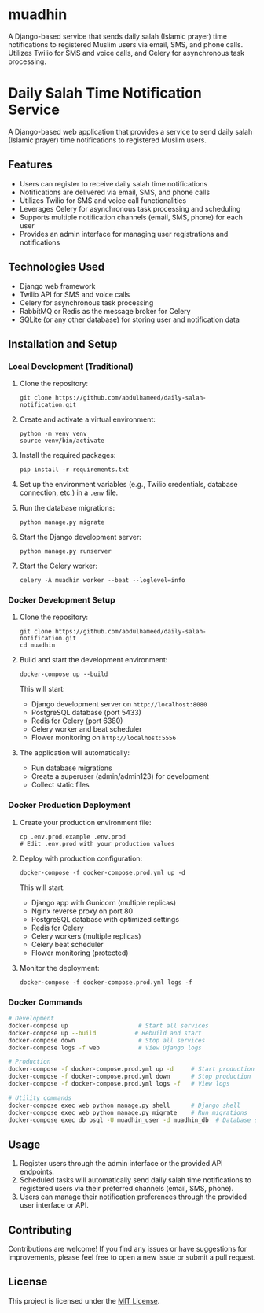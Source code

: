 # muadhin
A Django-based service that sends daily salah (Islamic prayer) time notifications to registered Muslim users via email, SMS, and phone calls. Utilizes Twilio for SMS and voice calls, and Celery for asynchronous task processing.


# Daily Salah Time Notification Service

A Django-based web application that provides a service to send daily salah (Islamic prayer) time notifications to registered Muslim users.

## Features

- Users can register to receive daily salah time notifications
- Notifications are delivered via email, SMS, and phone calls
- Utilizes Twilio for SMS and voice call functionalities
- Leverages Celery for asynchronous task processing and scheduling 
- Supports multiple notification channels (email, SMS, phone) for each user
- Provides an admin interface for managing user registrations and notifications

## Technologies Used

- Django web framework
- Twilio API for SMS and voice calls
- Celery for asynchronous task processing
- RabbitMQ or Redis as the message broker for Celery
- SQLite (or any other database) for storing user and notification data

## Installation and Setup

### Local Development (Traditional)

1. Clone the repository:

   ```
   git clone https://github.com/abdulhameed/daily-salah-notification.git
   ```

2. Create and activate a virtual environment:

   ```
   python -m venv venv
   source venv/bin/activate
   ```

3. Install the required packages:

   ```
   pip install -r requirements.txt
   ```

4. Set up the environment variables (e.g., Twilio credentials, database connection, etc.) in a `.env` file.

5. Run the database migrations:

   ```
   python manage.py migrate
   ```

6. Start the Django development server:

   ```
   python manage.py runserver
   ```

7. Start the Celery worker:

   ```
   celery -A muadhin worker --beat --loglevel=info
   ```

### Docker Development Setup

1. Clone the repository:

   ```
   git clone https://github.com/abdulhameed/daily-salah-notification.git
   cd muadhin
   ```

2. Build and start the development environment:

   ```
   docker-compose up --build
   ```

   This will start:
   - Django development server on `http://localhost:8080`
   - PostgreSQL database (port 5433)
   - Redis for Celery (port 6380)
   - Celery worker and beat scheduler
   - Flower monitoring on `http://localhost:5556`

3. The application will automatically:
   - Run database migrations
   - Create a superuser (admin/admin123) for development
   - Collect static files

### Docker Production Deployment

1. Create your production environment file:

   ```
   cp .env.prod.example .env.prod
   # Edit .env.prod with your production values
   ```

2. Deploy with production configuration:

   ```
   docker-compose -f docker-compose.prod.yml up -d
   ```

   This will start:
   - Django app with Gunicorn (multiple replicas)
   - Nginx reverse proxy on port 80
   - PostgreSQL database with optimized settings
   - Redis for Celery
   - Celery workers (multiple replicas)
   - Celery beat scheduler
   - Flower monitoring (protected)

3. Monitor the deployment:

   ```
   docker-compose -f docker-compose.prod.yml logs -f
   ```

### Docker Commands

```bash
# Development
docker-compose up                    # Start all services
docker-compose up --build           # Rebuild and start
docker-compose down                  # Stop all services
docker-compose logs -f web           # View Django logs

# Production
docker-compose -f docker-compose.prod.yml up -d     # Start production
docker-compose -f docker-compose.prod.yml down      # Stop production
docker-compose -f docker-compose.prod.yml logs -f   # View logs

# Utility commands
docker-compose exec web python manage.py shell      # Django shell
docker-compose exec web python manage.py migrate    # Run migrations
docker-compose exec db psql -U muadhin_user -d muadhin_db  # Database shell
```

## Usage

1. Register users through the admin interface or the provided API endpoints.
2. Scheduled tasks will automatically send daily salah time notifications to registered users via their preferred channels (email, SMS, phone).
3. Users can manage their notification preferences through the provided user interface or API.

## Contributing

Contributions are welcome! If you find any issues or have suggestions for improvements, please feel free to open a new issue or submit a pull request.

## License

This project is licensed under the [MIT License](LICENSE).
